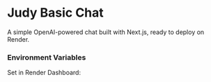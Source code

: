 # Judy Basic Chat

A simple OpenAI-powered chat built with Next.js, ready to deploy on Render.

### Environment Variables

Set in Render Dashboard:
